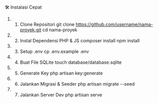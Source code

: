 🛠️ Instalasi Cepat
1.	1. Clone Repositori
git clone https://github.com/username/nama-proyek.git
cd nama-proyek
2.	2. Instal Dependensi PHP & JS
composer install
npm install
3.	3. Setup .env
cp .env.example .env
4.	4. Buat File SQLite
touch database/database.sqlite
5.	5. Generate Key
php artisan key:generate
6.	6. Jalankan Migrasi & Seeder
php artisan migrate --seed
7.	7. Jalankan Server Dev
php artisan serve
